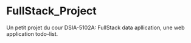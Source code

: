 # FullStack_Project
Un petit projet du cour DSIA-5102A: FullStack data apllication, une web application todo-list.
